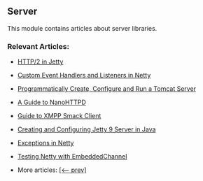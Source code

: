 ## Server

This module contains articles about server libraries.

### Relevant Articles:

- [HTTP/2 in Jetty](https://www.baeldung.com/jetty-http-2)
- [Custom Event Handlers and Listeners in Netty](https://www.baeldung.com/netty-chat-room-customize-event-handlers-listeners)
- [Programmatically Create, Configure and Run a Tomcat Server](https://www.baeldung.com/tomcat-programmatic-setup)
- [A Guide to NanoHTTPD](https://www.baeldung.com/nanohttpd)
- [Guide to XMPP Smack Client](https://www.baeldung.com/xmpp-smack-chat-client)
- [Creating and Configuring Jetty 9 Server in Java](https://www.baeldung.com/jetty-java-programmatic)
- [Exceptions in Netty](https://www.baeldung.com/netty-exception-handling)
- [Testing Netty with EmbeddedChannel](https://www.baeldung.com/testing-netty-embedded-channel)

- More articles: [[<-- prev]](../libraries-server)
